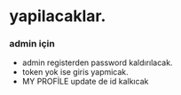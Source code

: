 # yapilacaklar.
 ### admin için
* admin registerden password kaldırılacak.
* token yok ise giris yapmicak.
* MY PROFİLE update de id kalkıcak